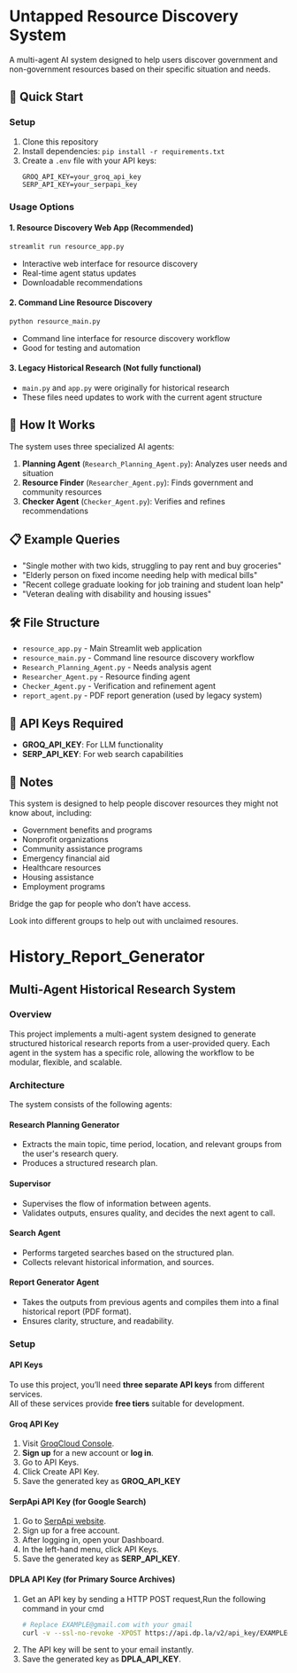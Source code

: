 # Untapped Resource Discovery System

A multi-agent AI system designed to help users discover government and non-government resources based on their specific situation and needs.

## 🚀 Quick Start

### Setup
1. Clone this repository
2. Install dependencies: `pip install -r requirements.txt`
3. Create a `.env` file with your API keys:
   ```
   GROQ_API_KEY=your_groq_api_key
   SERP_API_KEY=your_serpapi_key
   ```

### Usage Options

#### 1. **Resource Discovery Web App** (Recommended)
```bash
streamlit run resource_app.py
```
- Interactive web interface for resource discovery
- Real-time agent status updates
- Downloadable recommendations

#### 2. **Command Line Resource Discovery**
```bash
python resource_main.py
```
- Command line interface for resource discovery workflow
- Good for testing and automation

#### 3. **Legacy Historical Research** (Not fully functional)
- `main.py` and `app.py` were originally for historical research
- These files need updates to work with the current agent structure

## 🤖 How It Works

The system uses three specialized AI agents:

1. **Planning Agent** (`Research_Planning_Agent.py`): Analyzes user needs and situation
2. **Resource Finder** (`Researcher_Agent.py`): Finds government and community resources
3. **Checker Agent** (`Checker_Agent.py`): Verifies and refines recommendations

## 📋 Example Queries

- "Single mother with two kids, struggling to pay rent and buy groceries"
- "Elderly person on fixed income needing help with medical bills" 
- "Recent college graduate looking for job training and student loan help"
- "Veteran dealing with disability and housing issues"

## 🛠️ File Structure

- `resource_app.py` - Main Streamlit web application
- `resource_main.py` - Command line resource discovery workflow
- `Research_Planning_Agent.py` - Needs analysis agent
- `Researcher_Agent.py` - Resource finding agent  
- `Checker_Agent.py` - Verification and refinement agent
- `report_agent.py` - PDF report generation (used by legacy system)

## 🔧 API Keys Required

- **GROQ_API_KEY**: For LLM functionality
- **SERP_API_KEY**: For web search capabilities

## 📝 Notes

This system is designed to help people discover resources they might not know about, including:
- Government benefits and programs
- Nonprofit organizations
- Community assistance programs
- Emergency financial aid
- Healthcare resources
- Housing assistance
- Employment programs

Bridge the gap for people who don’t have access. 

Look into different groups to help out with unclaimed resoures.


# History_Report_Generator

## Multi-Agent Historical Research System
### Overview
This project implements a multi-agent system designed to generate structured historical research reports from a user-provided query. Each agent in the system has a specific role, allowing the workflow to be modular, flexible, and scalable.

### Architecture
The system consists of the following agents:
#### Research Planning Generator
 - Extracts the main topic, time period, location, and relevant groups from the user's research query.
 - Produces a structured research plan.

#### Supervisor
 - Supervises the flow of information between agents.
 - Validates outputs, ensures quality, and decides the next agent to call.

#### Search Agent
 - Performs targeted searches based on the structured plan.
 - Collects relevant historical information, and sources.

#### Report Generator Agent
 - Takes the outputs from previous agents and compiles them into a final historical report (PDF format).
 - Ensures clarity, structure, and readability.


### Setup

#### API Keys

To use this project, you’ll need **three separate API keys** from different services.  
All of these services provide **free tiers** suitable for development.

#### Groq API Key

1. Visit [GroqCloud Console](https://console.groq.com/).  
2. **Sign up** for a new account or **log in**.  
3. Go to API Keys.  
4. Click Create API Key.  
5. Save the generated key as **GROQ_API_KEY**


#### SerpApi API Key (for Google Search)

1. Go to [SerpApi website](https://serpapi.com/).  
2. Sign up for a free account.  
3. After logging in, open your Dashboard.  
4. In the left-hand menu, click API Keys.  
5. Save the generated key as **SERP_API_KEY**.


#### DPLA API Key (for Primary Source Archives)

1. Get an API key by sending a HTTP POST request,Run the following command in your cmd
   ```bash
   # Replace EXAMPLE@gmail.com with your gmail
   curl -v --ssl-no-revoke -XPOST https://api.dp.la/v2/api_key/EXAMPLE@gmail.com 
2. The API key will be sent to your email instantly.  
3. Save the generated key as **DPLA_API_KEY**.
